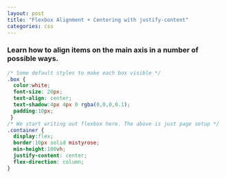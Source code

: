 ```yaml
---
layout: post
title: "Flexbox Alignment + Centering with justify-content"
categories: css
---
```


### Learn how to align items on the main axis in a number of possible ways.

```css
/* Some default styles to make each box visible */
.box {
  color:white;
  font-size: 20px;
  text-align: center;
  text-shadow:4px 4px 0 rgba(0,0,0,0.1);
  padding:10px;
 }
/* We start writing out flexbox here. The above is just page setup */
.container {
  display:flex;
  border:10px solid mistyrose;
  min-height:100vh;
  justify-content: center;
  flex-direction: column;
}

```
